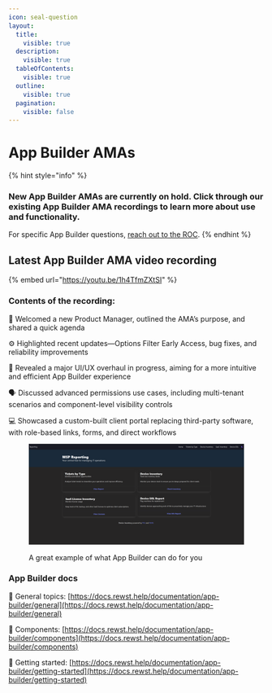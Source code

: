 ```yaml
---
icon: seal-question
layout:
  title:
    visible: true
  description:
    visible: true
  tableOfContents:
    visible: true
  outline:
    visible: true
  pagination:
    visible: false
---
```


# App Builder AMAs

{% hint style="info" %}
### New App Builder AMAs are currently on hold. Click through our existing App Builder AMA recordings to learn more about use and functionality.&#x20;

For specific App Builder questions, [reach out to the ROC](../../support-and-community/roc-support/).&#x20;
{% endhint %}

## Latest App Builder AMA video recording

{% embed url="https://youtu.be/1h4TfmZXtSI" %}

### Contents of the recording:

👋 Welcomed a new Product Manager, outlined the AMA’s purpose, and shared a quick agenda

⚙️ Highlighted recent updates—Options Filter Early Access, bug fixes, and reliability improvements

🎨 Revealed a major UI/UX overhaul in progress, aiming for a more intuitive and efficient App Builder experience

🗣️ Discussed advanced permissions use cases, including multi-tenant scenarios and component-level visibility controls

💻 Showcased a custom-built client portal replacing third-party software, with role-based links, forms, and direct workflows

<figure><img src="../../.gitbook/assets/Good app builder example.png" alt=""><figcaption><p>A great example of what App Builder can do for you</p></figcaption></figure>

### App Builder docs

📒 General topics: [https://docs.rewst.help/documentation/app-builder/general](https://docs.rewst.help/documentation/app-builder/general)

🧱 Components: [https://docs.rewst.help/documentation/app-builder/components](https://docs.rewst.help/documentation/app-builder/components)

🏁 Getting started: [https://docs.rewst.help/documentation/app-builder/getting-started](https://docs.rewst.help/documentation/app-builder/getting-started)




